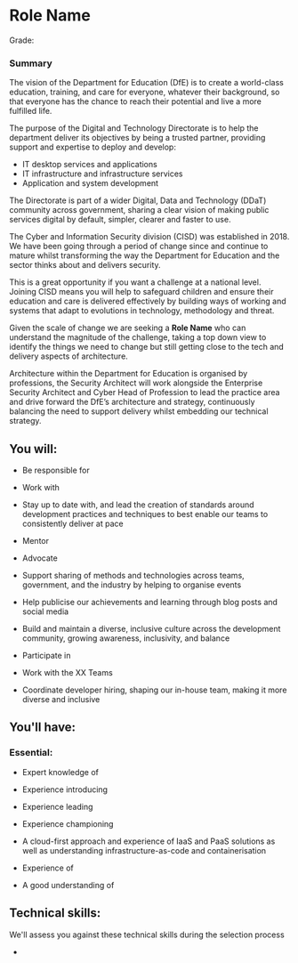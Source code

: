 # Role Name
Grade:

### Summary
The vision of the Department for Education (DfE) is to create a world-class education, training, and care for everyone, whatever their background, so that everyone has the chance to reach their potential and live a more fulfilled life.

The purpose of the Digital and Technology Directorate is to help the department deliver its objectives by being a trusted partner, providing support and expertise to deploy and develop:

* IT desktop services and applications
* IT infrastructure and infrastructure services
* Application and system development

The Directorate is part of a wider Digital, Data and Technology (DDaT) community across government, sharing a clear vision of making public services digital by default, simpler, clearer and faster to use.

The Cyber and Information Security division (CISD) was established in 2018. We have been going through a period of change since and continue to mature whilst transforming the way the Department for Education and the sector thinks about and delivers security.

This is a great opportunity if you want a challenge at a national level. Joining CISD means you will help to safeguard children and ensure their education and care is delivered effectively by building ways of working and systems that adapt to evolutions in technology, methodology and threat.

Given the scale of change we are seeking a **Role Name** who can understand the magnitude of the challenge, taking a top down view to identify the things we need to change but still getting close to the tech and delivery aspects of architecture.

Architecture within the Department for Education is organised by professions, the Security Architect will work alongside the Enterprise Security Architect and Cyber Head of Profession to lead the practice area and drive forward the DfE’s architecture and strategy, continuously balancing the need to support delivery whilst embedding our technical strategy.


## You will:

 * Be responsible for

 * Work with

 * Stay up to date with, and lead the creation of standards around development practices and techniques to best enable our teams to consistently deliver at pace

 * Mentor

 * Advocate

 * Support sharing of methods and technologies across teams, government, and the industry by helping to organise events

 * Help publicise our achievements and learning through blog posts and social media

 * Build and maintain a diverse, inclusive culture across the development community, growing awareness, inclusivity, and balance

 * Participate in

 * Work with the XX Teams

 * Coordinate developer hiring, shaping our in-house team, making it more diverse and inclusive

## You'll have:
### Essential:

 * Expert knowledge of

 * Experience introducing

 * Experience leading

 * Experience championing

 * A cloud-first approach and experience of IaaS and PaaS solutions as well as understanding infrastructure-as-code and containerisation

 * Experience of

 * A good understanding of

## Technical skills:

We'll assess you against these technical skills during the selection process

 *
